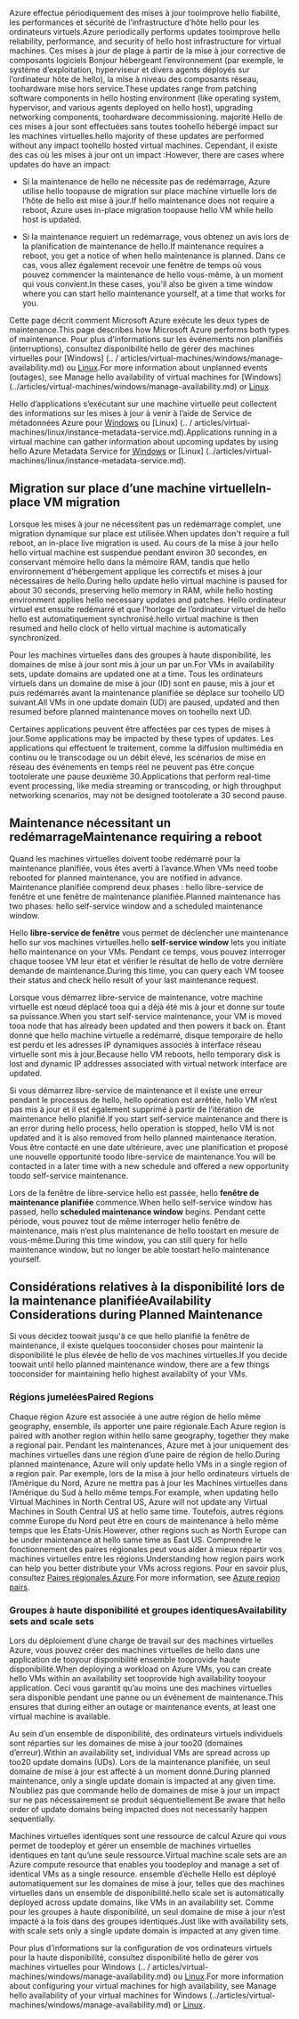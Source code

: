 <span data-ttu-id="e4dcc-101">Azure effectue périodiquement des mises à jour tooimprove hello fiabilité, les performances et sécurité de l’infrastructure d’hôte hello pour les ordinateurs virtuels.</span><span class="sxs-lookup"><span data-stu-id="e4dcc-101">Azure periodically performs updates tooimprove hello reliability, performance, and security of hello host infrastructure for virtual machines.</span></span> <span data-ttu-id="e4dcc-102">Ces mises à jour de plage à partir de la mise à jour corrective de composants logiciels Bonjour hébergeant l’environnement (par exemple, le système d’exploitation, hyperviseur et divers agents déployés sur l’ordinateur hôte de hello), la mise à niveau des composants réseau, toohardware mise hors service.</span><span class="sxs-lookup"><span data-stu-id="e4dcc-102">These updates range from patching software components in hello hosting environment (like operating system, hypervisor, and various agents deployed on hello host), upgrading networking components, toohardware decommissioning.</span></span> <span data-ttu-id="e4dcc-103">majorité Hello de ces mises à jour sont effectuées sans toutes toohello hébergé impact sur les machines virtuelles.</span><span class="sxs-lookup"><span data-stu-id="e4dcc-103">hello majority of these updates are performed without any impact toohello hosted virtual machines.</span></span> <span data-ttu-id="e4dcc-104">Cependant, il existe des cas où les mises à jour ont un impact :</span><span class="sxs-lookup"><span data-stu-id="e4dcc-104">However, there are cases where updates do have an impact:</span></span>

- <span data-ttu-id="e4dcc-105">Si la maintenance de hello ne nécessite pas de redémarrage, Azure utilise hello toopause de migration sur place machine virtuelle lors de l’hôte de hello est mise à jour.</span><span class="sxs-lookup"><span data-stu-id="e4dcc-105">If hello maintenance does not require a reboot, Azure uses in-place migration toopause hello VM while hello host is updated.</span></span>

- <span data-ttu-id="e4dcc-106">Si la maintenance requiert un redémarrage, vous obtenez un avis lors de la planification de maintenance de hello.</span><span class="sxs-lookup"><span data-stu-id="e4dcc-106">If maintenance requires a reboot, you get a notice of when hello maintenance is planned.</span></span> <span data-ttu-id="e4dcc-107">Dans ce cas, vous allez également recevoir une fenêtre de temps où vous pouvez commencer la maintenance de hello vous-même, à un moment qui vous convient.</span><span class="sxs-lookup"><span data-stu-id="e4dcc-107">In these cases, you'll also be given a time window where you can start hello maintenance yourself, at a time that works for you.</span></span>

<span data-ttu-id="e4dcc-108">Cette page décrit comment Microsoft Azure exécute les deux types de maintenance.</span><span class="sxs-lookup"><span data-stu-id="e4dcc-108">This page describes how Microsoft Azure performs both types of maintenance.</span></span> <span data-ttu-id="e4dcc-109">Pour plus d’informations sur les événements non planifiés (interruptions), consultez disponibilité hello de gérer des machines virtuelles pour [Windows] (.. / articles/virtual-machines/windows/manage-availability.md) ou [Linux](../articles/virtual-machines/linux/manage-availability.md).</span><span class="sxs-lookup"><span data-stu-id="e4dcc-109">For more information about unplanned events (outages), see Manage hello availability of virtual machines for [Windows] (../articles/virtual-machines/windows/manage-availability.md) or [Linux](../articles/virtual-machines/linux/manage-availability.md).</span></span>

<span data-ttu-id="e4dcc-110">Hello d’applications s’exécutant sur une machine virtuelle peut collectent des informations sur les mises à jour à venir à l’aide de Service de métadonnées Azure pour [Windows](../articles/virtual-machines/windows/instance-metadata-service.md) ou [Linux] (.. / articles/virtual-machines/linux/instance-metadata-service.md).</span><span class="sxs-lookup"><span data-stu-id="e4dcc-110">Applications running in a virtual machine can gather information about upcoming updates by using hello Azure Metadata Service for [Windows](../articles/virtual-machines/windows/instance-metadata-service.md) or [Linux] (../articles/virtual-machines/linux/instance-metadata-service.md).</span></span>

## <a name="in-place-vm-migration"></a><span data-ttu-id="e4dcc-111">Migration sur place d’une machine virtuelle</span><span class="sxs-lookup"><span data-stu-id="e4dcc-111">In-place VM migration</span></span>

<span data-ttu-id="e4dcc-112">Lorsque les mises à jour ne nécessitent pas un redémarrage complet, une migration dynamique sur place est utilisée.</span><span class="sxs-lookup"><span data-stu-id="e4dcc-112">When updates don't require a full reboot, an in-place live migration is used.</span></span> <span data-ttu-id="e4dcc-113">Au cours de la mise à jour hello hello virtual machine est suspendue pendant environ 30 secondes, en conservant mémoire hello dans la mémoire RAM, tandis que hello environnement d’hébergement applique les correctifs et mises à jour nécessaires de hello.</span><span class="sxs-lookup"><span data-stu-id="e4dcc-113">During hello update hello virtual machine is paused for about 30 seconds, preserving hello memory in RAM, while hello hosting environment applies hello necessary updates and patches.</span></span> <span data-ttu-id="e4dcc-114">Hello ordinateur virtuel est ensuite redémarré et que l’horloge de l’ordinateur virtuel de hello hello est automatiquement synchronisé.</span><span class="sxs-lookup"><span data-stu-id="e4dcc-114">hello virtual machine is then resumed and hello clock of hello virtual machine is automatically synchronized.</span></span>

<span data-ttu-id="e4dcc-115">Pour les machines virtuelles dans des groupes à haute disponibilité, les domaines de mise à jour sont mis à jour un par un.</span><span class="sxs-lookup"><span data-stu-id="e4dcc-115">For VMs in availability sets, update domains are updated one at a time.</span></span> <span data-ttu-id="e4dcc-116">Tous les ordinateurs virtuels dans un domaine de mise à jour (ID) sont en pause, mis à jour et puis redémarrés avant la maintenance planifiée se déplace sur toohello UD suivant.</span><span class="sxs-lookup"><span data-stu-id="e4dcc-116">All VMs in one update domain (UD) are paused, updated and then resumed before planned maintenance moves on toohello next UD.</span></span>

<span data-ttu-id="e4dcc-117">Certaines applications peuvent être affectées par ces types de mises à jour.</span><span class="sxs-lookup"><span data-stu-id="e4dcc-117">Some applications may be impacted by these types of updates.</span></span> <span data-ttu-id="e4dcc-118">Les applications qui effectuent le traitement, comme la diffusion multimédia en continu ou le transcodage ou un débit élevé, les scénarios de mise en réseau des événements en temps réel ne peuvent pas être conçue tootolerate une pause deuxième 30.</span><span class="sxs-lookup"><span data-stu-id="e4dcc-118">Applications that perform real-time event processing, like media streaming or transcoding, or high throughput networking scenarios, may not be designed tootolerate a 30 second pause.</span></span> <!-- sooooo, what should they do? --> 


## <a name="maintenance-requiring-a-reboot"></a><span data-ttu-id="e4dcc-119">Maintenance nécessitant un redémarrage</span><span class="sxs-lookup"><span data-stu-id="e4dcc-119">Maintenance requiring a reboot</span></span>

<span data-ttu-id="e4dcc-120">Quand les machines virtuelles doivent toobe redémarré pour la maintenance planifiée, vous êtes averti à l’avance.</span><span class="sxs-lookup"><span data-stu-id="e4dcc-120">When VMs need toobe rebooted for planned maintenance, you are notified in advance.</span></span> <span data-ttu-id="e4dcc-121">Maintenance planifiée comprend deux phases : hello libre-service de fenêtre et une fenêtre de maintenance planifiée.</span><span class="sxs-lookup"><span data-stu-id="e4dcc-121">Planned maintenance has two phases: hello self-service window and a scheduled maintenance window.</span></span>

<span data-ttu-id="e4dcc-122">Hello **libre-service de fenêtre** vous permet de déclencher une maintenance hello sur vos machines virtuelles.</span><span class="sxs-lookup"><span data-stu-id="e4dcc-122">hello **self-service window** lets you initiate hello maintenance on your VMs.</span></span> <span data-ttu-id="e4dcc-123">Pendant ce temps, vous pouvez interroger chaque toosee VM leur état et vérifier le résultat de hello de votre dernière demande de maintenance.</span><span class="sxs-lookup"><span data-stu-id="e4dcc-123">During this time, you can query each VM toosee their status and check hello result of your last maintenance request.</span></span>

<span data-ttu-id="e4dcc-124">Lorsque vous démarrez libre-service de maintenance, votre machine virtuelle est nœud déplacé tooa qui a déjà été mis à jour et donne sur toute sa puissance.</span><span class="sxs-lookup"><span data-stu-id="e4dcc-124">When you start self-service maintenance, your VM is moved tooa node that has already been updated and then powers it back on.</span></span> <span data-ttu-id="e4dcc-125">Étant donné que hello machine virtuelle a redémarré, disque temporaire de hello est perdu et les adresses IP dynamiques associés à interface réseau virtuelle sont mis à jour.</span><span class="sxs-lookup"><span data-stu-id="e4dcc-125">Because hello VM reboots, hello temporary disk is lost and dynamic IP addresses associated with virtual network interface are updated.</span></span>

<span data-ttu-id="e4dcc-126">Si vous démarrez libre-service de maintenance et il existe une erreur pendant le processus de hello, hello opération est arrêtée, hello VM n’est pas mis à jour et il est également supprimé à partir de l’itération de maintenance hello planifié.</span><span class="sxs-lookup"><span data-stu-id="e4dcc-126">If you start self-service maintenance and there is an error during hello process, hello operation is stopped, hello VM is not updated and it is also removed from hello planned maintenance iteration.</span></span> <span data-ttu-id="e4dcc-127">Vous être contacté en une date ultérieure, avec une planification et proposé une nouvelle opportunité toodo libre-service de maintenance.</span><span class="sxs-lookup"><span data-stu-id="e4dcc-127">You will be contacted in a later time with a new schedule and offered a new opportunity toodo self-service maintenance.</span></span> 

<span data-ttu-id="e4dcc-128">Lors de la fenêtre de libre-service hello est passée, hello **fenêtre de maintenance planifiée** commence.</span><span class="sxs-lookup"><span data-stu-id="e4dcc-128">When hello self-service window has passed, hello **scheduled maintenance window** begins.</span></span> <span data-ttu-id="e4dcc-129">Pendant cette période, vous pouvez tout de même interroger hello fenêtre de maintenance, mais n’est plus maintenance de hello toostart en mesure de vous-même.</span><span class="sxs-lookup"><span data-stu-id="e4dcc-129">During this time window, you can still query for hello maintenance window, but no longer be able toostart hello maintenance yourself.</span></span>

## <a name="availability-considerations-during-planned-maintenance"></a><span data-ttu-id="e4dcc-130">Considérations relatives à la disponibilité lors de la maintenance planifiée</span><span class="sxs-lookup"><span data-stu-id="e4dcc-130">Availability Considerations during Planned Maintenance</span></span> 

<span data-ttu-id="e4dcc-131">Si vous décidez toowait jusqu'à ce que hello planifié la fenêtre de maintenance, il existe quelques tooconsider choses pour maintenir la disponibilité le plus élevée de hello de vos machines virtuelles.</span><span class="sxs-lookup"><span data-stu-id="e4dcc-131">If you decide toowait until hello planned maintenance window, there are a few things tooconsider for maintaining hello highest availabilty of your VMs.</span></span> 

### <a name="paired-regions"></a><span data-ttu-id="e4dcc-132">Régions jumelées</span><span class="sxs-lookup"><span data-stu-id="e4dcc-132">Paired Regions</span></span>

<span data-ttu-id="e4dcc-133">Chaque région Azure est associée à une autre région de hello même geography, ensemble, ils apporter une paire régionale.</span><span class="sxs-lookup"><span data-stu-id="e4dcc-133">Each Azure region is paired with another region within hello same geography, together they make a regional pair.</span></span> <span data-ttu-id="e4dcc-134">Pendant les maintenances, Azure met à jour uniquement des machines virtuelles dans une région d’une paire de région de hello.</span><span class="sxs-lookup"><span data-stu-id="e4dcc-134">During planned maintenance, Azure will only update hello VMs in a single region of a region pair.</span></span> <span data-ttu-id="e4dcc-135">Par exemple, lors de la mise à jour hello ordinateurs virtuels de l’Amérique du Nord, Azure ne mettra pas à jour les Machines virtuelles dans l’Amérique du Sud à hello même temps.</span><span class="sxs-lookup"><span data-stu-id="e4dcc-135">For example, when updating hello Virtual Machines in North Central US, Azure will not update any Virtual Machines in South Central US at hello same time.</span></span> <span data-ttu-id="e4dcc-136">Toutefois, autres régions comme Europe du Nord peut être en cours de maintenance à hello même temps que les États-Unis.</span><span class="sxs-lookup"><span data-stu-id="e4dcc-136">However, other regions such as North Europe can be under maintenance at hello same time as East US.</span></span> <span data-ttu-id="e4dcc-137">Comprendre le fonctionnement des paires régionales peut vous aider à mieux répartir vos machines virtuelles entre les régions.</span><span class="sxs-lookup"><span data-stu-id="e4dcc-137">Understanding how region pairs work can help you better distribute your VMs across regions.</span></span> <span data-ttu-id="e4dcc-138">Pour en savoir plus, consultez [Paires régionales Azure](https://docs.microsoft.com/azure/best-practices-availability-paired-regions).</span><span class="sxs-lookup"><span data-stu-id="e4dcc-138">For more information, see [Azure region pairs](https://docs.microsoft.com/azure/best-practices-availability-paired-regions).</span></span>

### <a name="availability-sets-and-scale-sets"></a><span data-ttu-id="e4dcc-139">Groupes à haute disponibilité et groupes identiques</span><span class="sxs-lookup"><span data-stu-id="e4dcc-139">Availability sets and scale sets</span></span>

<span data-ttu-id="e4dcc-140">Lors du déploiement d’une charge de travail sur des machines virtuelles Azure, vous pouvez créer des machines virtuelles de hello dans une application de tooyour disponibilité ensemble tooprovide haute disponibilité.</span><span class="sxs-lookup"><span data-stu-id="e4dcc-140">When deploying a workload on Azure VMs, you can create hello VMs within an availability set tooprovide high availability tooyour application.</span></span> <span data-ttu-id="e4dcc-141">Ceci vous garantit qu’au moins une des machines virtuelles sera disponible pendant une panne ou un événement de maintenance.</span><span class="sxs-lookup"><span data-stu-id="e4dcc-141">This ensures that during either an outage or maintenance events, at least one virtual machine is available.</span></span>

<span data-ttu-id="e4dcc-142">Au sein d’un ensemble de disponibilité, des ordinateurs virtuels individuels sont réparties sur les domaines de mise à jour too20 (domaines d’erreur).</span><span class="sxs-lookup"><span data-stu-id="e4dcc-142">Within an availability set, individual VMs are spread across up too20 update domains (UDs).</span></span> <span data-ttu-id="e4dcc-143">Lors de la maintenance planifiée, un seul domaine de mise à jour est affecté à un moment donné.</span><span class="sxs-lookup"><span data-stu-id="e4dcc-143">During planned maintenance, only a single update domain is impacted at any given time.</span></span> <span data-ttu-id="e4dcc-144">N’oubliez pas que commande hello de domaines de mise à jour un impact sur ne pas nécessairement se produit séquentiellement.</span><span class="sxs-lookup"><span data-stu-id="e4dcc-144">Be aware that hello order of update domains being impacted does not necessarily happen sequentially.</span></span> 

<span data-ttu-id="e4dcc-145">Machines virtuelles identiques sont une ressource de calcul Azure qui vous permet de toodeploy et gérer un ensemble de machines virtuelles identiques en tant qu’une seule ressource.</span><span class="sxs-lookup"><span data-stu-id="e4dcc-145">Virtual machine scale sets are an Azure compute resource that enables you toodeploy and manage a set of identical VMs as a single resource.</span></span> <span data-ttu-id="e4dcc-146">ensemble d’échelle Hello est déployé automatiquement sur les domaines de mise à jour, telles que des machines virtuelles dans un ensemble de disponibilité.</span><span class="sxs-lookup"><span data-stu-id="e4dcc-146">hello scale set is automatically deployed across update domains, like VMs in an availability set.</span></span> <span data-ttu-id="e4dcc-147">Comme pour les groupes à haute disponibilité, un seul domaine de mise à jour n’est impacté à la fois dans des groupes identiques.</span><span class="sxs-lookup"><span data-stu-id="e4dcc-147">Just like with availability sets, with scale sets only a single update domain is impacted at any given time.</span></span>

<span data-ttu-id="e4dcc-148">Pour plus d’informations sur la configuration de vos ordinateurs virtuels pour la haute disponibilité, consultez disponibilité hello de gérer vos machines virtuelles pour Windows (.. / articles/virtual-machines/windows/manage-availability.md) ou [Linux](../articles/virtual-machines/linux/manage-availability.md).</span><span class="sxs-lookup"><span data-stu-id="e4dcc-148">For more information about configuring your virtual machines for high availability, see Manage hello availability of your virtual machines for Windows (../articles/virtual-machines/windows/manage-availability.md) or [Linux](../articles/virtual-machines/linux/manage-availability.md).</span></span>
